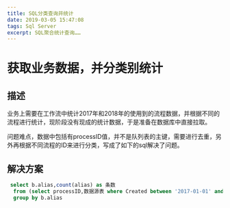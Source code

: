 ```yaml
---
title: SQL分类查询并统计
date: 2019-03-05 15:47:08
tags: Sql Server
excerpt: SQL聚合统计查询……
---
```

# 获取业务数据，并分类别统计

## 描述

业务上需要在工作流中统计2017年和2018年的使用到的流程数据，并根据不同的流程进行统计，现阶段没有现成的统计数据，于是准备在数据库中直接拉取。
	
问题难点，数据中包括有processID值，并不是队列表的主键，需要进行去重，另外再根据不同流程的ID来进行分类，写成了如下的sql解决了问题。

## 解决方案
```sql
 select b.alias,count(alias) as 条数 
  from (select processID,数据源表 where Created between '2017-01-01' and '2018-01-01' group by processID,Alias) b
  group by b.alias
```
